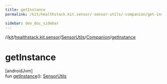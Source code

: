 ```yaml
---
title: getInstance
permalink: /kit/healthstack.kit.sensor/-sensor-utils/-companion/get-instance.html

sidebar: dev_doc_sidebar
---
```

//[kit](../../../../kit.html)/[healthstack.kit.sensor](../../index.html)/[SensorUtils](../index.html)/[Companion](index.html)/[getInstance](get-instance.html)



# getInstance



[androidJvm]\
fun [getInstance](get-instance.html)(): [SensorUtils](../index.html)




